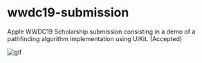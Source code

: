 # wwdc19-submission
Apple WWDC19 Scholarship submission consisting in a demo of a pathfinding algorithm implementation using UIKit. (Accepted)

![gif](https://github.com/lui5fl/wwdc19-submission/blob/master/WWDC19.gif)
